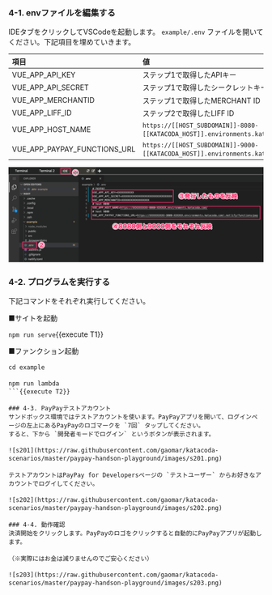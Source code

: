 ### 4-1. envファイルを編集する
IDEタブをクリックしてVSCodeを起動します。
`example/.env` ファイルを開いてください。下記項目を埋めていきます。

|項目|値|
|:--|:--|
|VUE_APP_API_KEY| ステップ1で取得したAPIキー |
|VUE_APP_API_SECRET| ステップ1で取得したシークレットキー|
|VUE_APP_MERCHANTID|ステップ1で取得したMERCHANT ID|
|VUE_APP_LIFF_ID| ステップ2で取得したLIFF ID |
|VUE_APP_HOST_NAME| `https://[[HOST_SUBDOMAIN]]-8080-[[KATACODA_HOST]].environments.katacoda.com/`{{copy}} |
|VUE_APP_PAYPAY_FUNCTIONS_URL| `https://[[HOST_SUBDOMAIN]]-9000-[[KATACODA_HOST]].environments.katacoda.com/.netlify/functions/pay`{{copy}}|

![s200](https://raw.githubusercontent.com/gaomar/katacoda-scenarios/master/paypay-handson-playground/images/s200.png)

### 4-2. プログラムを実行する
下記コマンドをそれぞれ実行してください。

■サイトを起動

`npm run serve`{{execute T1}}

■ファンクション起動

```
cd example

npm run lambda
```{{execute T2}}

### 4-3. PayPayテストアカウント
サンドボックス環境ではテストアカウントを使います。PayPayアプリを開いて、ログインページの左上にあるPayPayのロゴマークを `7回` タップしてください。
すると、下から `開発者モードでログイン` というボタンが表示されます。

![s201](https://raw.githubusercontent.com/gaomar/katacoda-scenarios/master/paypay-handson-playground/images/s201.png)

テストアカウントはPayPay for Developersページの `テストユーザー` からお好きなアカウントでログイしてください。

![s202](https://raw.githubusercontent.com/gaomar/katacoda-scenarios/master/paypay-handson-playground/images/s202.png)

### 4-4. 動作確認
決済開始をクリックします。PayPayのロゴをクリックすると自動的にPayPayアプリが起動します。

（※実際にはお金は減りませんのでご安心ください）

![s203](https://raw.githubusercontent.com/gaomar/katacoda-scenarios/master/paypay-handson-playground/images/s203.png)
